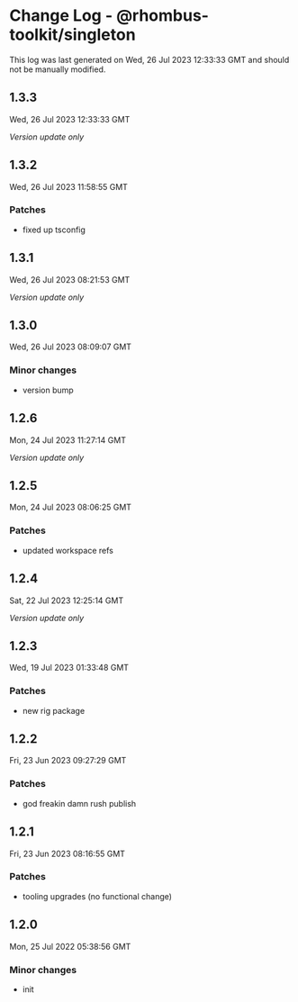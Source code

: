 # Change Log - @rhombus-toolkit/singleton

This log was last generated on Wed, 26 Jul 2023 12:33:33 GMT and should not be manually modified.

## 1.3.3
Wed, 26 Jul 2023 12:33:33 GMT

_Version update only_

## 1.3.2
Wed, 26 Jul 2023 11:58:55 GMT

### Patches

- fixed up tsconfig

## 1.3.1
Wed, 26 Jul 2023 08:21:53 GMT

_Version update only_

## 1.3.0
Wed, 26 Jul 2023 08:09:07 GMT

### Minor changes

- version bump

## 1.2.6
Mon, 24 Jul 2023 11:27:14 GMT

_Version update only_

## 1.2.5
Mon, 24 Jul 2023 08:06:25 GMT

### Patches

- updated workspace refs

## 1.2.4
Sat, 22 Jul 2023 12:25:14 GMT

_Version update only_

## 1.2.3
Wed, 19 Jul 2023 01:33:48 GMT

### Patches

- new rig package

## 1.2.2
Fri, 23 Jun 2023 09:27:29 GMT

### Patches

- god freakin damn rush publish

## 1.2.1
Fri, 23 Jun 2023 08:16:55 GMT

### Patches

- tooling upgrades (no functional change)

## 1.2.0
Mon, 25 Jul 2022 05:38:56 GMT

### Minor changes

- init

